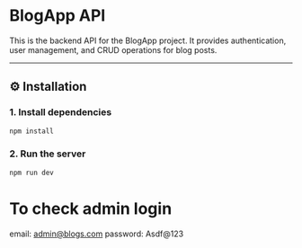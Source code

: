 # BlogApp API

This is the backend API for the BlogApp project. It provides authentication, user management, and CRUD operations for blog posts.  

---

## ⚙️ Installation

### 1. Install dependencies
```bash
npm install
```

### 2. Run the server
```bash
npm run dev
```


# To check admin login
email: admin@blogs.com
password: Asdf@123
